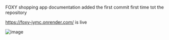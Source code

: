 FOXY shopping app documentation
added the first commit first time tot the repository



https://foxy-jymc.onrender.com/ is live
  
![image](https://github.com/evoxf1/FOXY/assets/109587708/5eab76da-c54a-4ada-8215-4e027e97a4d5)
